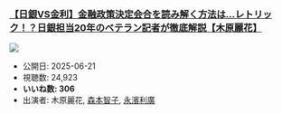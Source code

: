 ### [【日銀VS金利】金融政策決定会合を読み解く方法は...レトリック！？日銀担当20年のベテラン記者が徹底解説【木原麗花】](https://www.youtube.com/watch?v=8_r8DybONro)
[![](https://img.youtube.com/vi/8_r8DybONro/sddefault.jpg)](https://www.youtube.com/watch?v=8_r8DybONro)
-   公開日: 2025-06-21
-   視聴数: 24,923
-   **いいね数: 306**
-   出演者: 木原麗花, [森本智子](/rehacq_fan/people/森本智子 "wikilink"), [永濱利廣](/rehacq_fan/people/永濱利廣 "wikilink")
